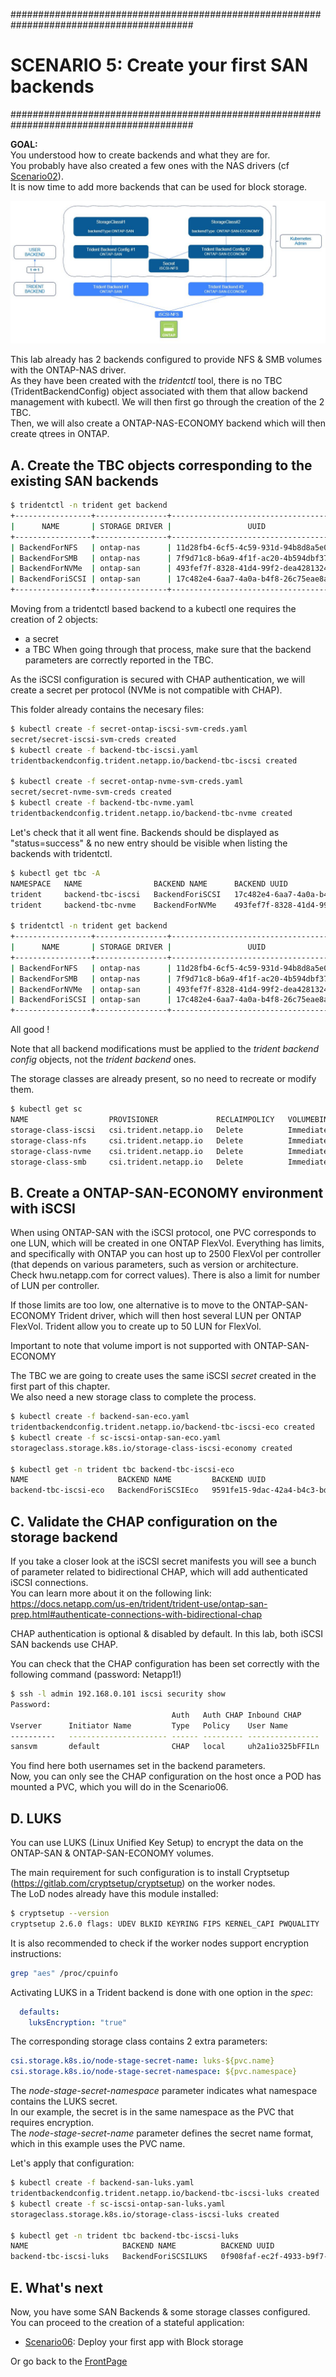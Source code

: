  #########################################################################################
# SCENARIO 5: Create your first SAN backends 
#########################################################################################

**GOAL:**  
You understood how to create backends and what they are for.  
You probably have also created a few ones with the NAS drivers (cf [Scenario02](../Scenario02/)).  
It is now time to add more backends that can be used for block storage.  

<p align="center"><img src="Images/scenario5.jpg"></p>

This lab already has 2 backends configured to provide NFS & SMB volumes with the ONTAP-NAS driver.  
As they have been created with the _tridentctl_ tool, there is no TBC (TridentBackendConfig) object associated with them that allow backend management with kubectl. We will then first go through the creation of the 2 TBC.  
Then, we will also create a ONTAP-NAS-ECONOMY backend which will then create qtrees in ONTAP.  

## A. Create the TBC objects corresponding to the existing SAN backends

```bash
$ tridentctl -n trident get backend
+-----------------+----------------+--------------------------------------+--------+------------+---------+
|      NAME       | STORAGE DRIVER |                 UUID                 | STATE  | USER-STATE | VOLUMES |
+-----------------+----------------+--------------------------------------+--------+------------+---------+
| BackendForNFS   | ontap-nas      | 11d28fb4-6cf5-4c59-931d-94b8d8a5e061 | online | normal     |       0 |
| BackendForSMB   | ontap-nas      | 7f9d71c8-b6a9-4f1f-ac20-4b594dbf37e3 | online | normal     |       0 |
| BackendForNVMe  | ontap-san      | 493fef7f-8328-41d4-99f2-dea4281324a1 | online | normal     |       0 |
| BackendForiSCSI | ontap-san      | 17c482e4-6aa7-4a0a-b4f8-26c75eae8a59 | online | normal     |       0 |
+-----------------+----------------+--------------------------------------+--------+------------+---------+
```
Moving from a tridentctl based backend to a kubectl one requires the creation of 2 objects:  
- a secret
- a TBC
When going through that process, make sure that the backend parameters are correctly reported in the TBC.  

As the iSCSI configuration is secured with CHAP authentication, we will create a secret per protocol (NVMe is not compatible with CHAP).  

This folder already contains the necesary files:
```bash
$ kubectl create -f secret-ontap-iscsi-svm-creds.yaml
secret/secret-iscsi-svm-creds created
$ kubectl create -f backend-tbc-iscsi.yaml
tridentbackendconfig.trident.netapp.io/backend-tbc-iscsi created

$ kubectl create -f secret-ontap-nvme-svm-creds.yaml
secret/secret-nvme-svm-creds created
$ kubectl create -f backend-tbc-nvme.yaml
tridentbackendconfig.trident.netapp.io/backend-tbc-nvme created
```

Let's check that it all went fine. Backends should be displayed as "status=success" & no new entry should be visible when listing the backends with tridentctl.  
```bash
$ kubectl get tbc -A
NAMESPACE   NAME                BACKEND NAME      BACKEND UUID                           PHASE   STATUS
trident     backend-tbc-iscsi   BackendForiSCSI   17c482e4-6aa7-4a0a-b4f8-26c75eae8a59   Bound   Success
trident     backend-tbc-nvme    BackendForNVMe    493fef7f-8328-41d4-99f2-dea4281324a1   Bound   Success

$ tridentctl -n trident get backend
+-----------------+----------------+--------------------------------------+--------+------------+---------+
|      NAME       | STORAGE DRIVER |                 UUID                 | STATE  | USER-STATE | VOLUMES |
+-----------------+----------------+--------------------------------------+--------+------------+---------+
| BackendForNFS   | ontap-nas      | 11d28fb4-6cf5-4c59-931d-94b8d8a5e061 | online | normal     |       0 |
| BackendForSMB   | ontap-nas      | 7f9d71c8-b6a9-4f1f-ac20-4b594dbf37e3 | online | normal     |       0 |
| BackendForNVMe  | ontap-san      | 493fef7f-8328-41d4-99f2-dea4281324a1 | online | normal     |       0 |
| BackendForiSCSI | ontap-san      | 17c482e4-6aa7-4a0a-b4f8-26c75eae8a59 | online | normal     |       0 |
+-----------------+----------------+--------------------------------------+--------+------------+---------+
```
All good !

Note that all backend modifications must be applied to the _trident backend config_ objects, not the _trident backend_ ones.  

The storage classes are already present, so no need to recreate or modify them.  
```bash
$ kubectl get sc
NAME                  PROVISIONER             RECLAIMPOLICY   VOLUMEBINDINGMODE   ALLOWVOLUMEEXPANSION   AGE
storage-class-iscsi   csi.trident.netapp.io   Delete          Immediate           true                   75d
storage-class-nfs     csi.trident.netapp.io   Delete          Immediate           true                   75d
storage-class-nvme    csi.trident.netapp.io   Delete          Immediate           true                   75d
storage-class-smb     csi.trident.netapp.io   Delete          Immediate           true                   75d
```

## B. Create a ONTAP-SAN-ECONOMY environment with iSCSI  

When using ONTAP-SAN with the iSCSI protocol, one PVC corresponds to one LUN, which will be created in one ONTAP FlexVol.
Everything has limits, and specifically with ONTAP you can host up to 2500 FlexVol per controller (that depends on various parameters, such as version or architecture. Check hwu.netapp.com for correct values). There is also a limit for number of LUN per controller.    

If those limits are too low, one alternative is to move to the ONTAP-SAN-ECONOMY Trident driver, which will then host several LUN per ONTAP FlexVol. Trident allow you to create up to 50 LUN for FlexVol.  

Important to note that volume import is not supported with ONTAP-SAN-ECONOMY  

The TBC we are going to create uses the same iSCSI _secret_ created in the first part of this chapter.  
We also need a new storage class to complete the process.  
```bash
$ kubectl create -f backend-san-eco.yaml
tridentbackendconfig.trident.netapp.io/backend-tbc-iscsi-eco created
$ kubectl create -f sc-iscsi-ontap-san-eco.yaml
storageclass.storage.k8s.io/storage-class-iscsi-economy created

$ kubectl get -n trident tbc backend-tbc-iscsi-eco
NAME                    BACKEND NAME         BACKEND UUID                           PHASE   STATUS
backend-tbc-iscsi-eco   BackendForiSCSIEco   9591fe15-9dac-42a4-b4c3-bdddfdfdbec5   Bound   Success
```

## C. Validate the CHAP configuration on the storage backend

If you take a closer look at the iSCSI secret manifests you will see a bunch of parameter related to bidirectional CHAP, which will add authenticated iSCSI connections.  
You can learn more about it on the following link:  
https://docs.netapp.com/us-en/trident/trident-use/ontap-san-prep.html#authenticate-connections-with-bidirectional-chap  

CHAP authentication is optional & disabled by default. In this lab, both iSCSI SAN backends use CHAP.  

You can check that the CHAP configuration has been set correctly with the following command (password: Netapp1!)

```bash
$ ssh -l admin 192.168.0.101 iscsi security show
Password:
                                    Auth   Auth CHAP Inbound CHAP       Outbound CHAP
Vserver      Initiator Name         Type   Policy    User Name          User Name
----------   ---------------------- ------ --------- ----------------   -------------
sansvm       default                CHAP   local     uh2a1io325bFFILn   iJF4sgjrnwOwQ
```

You find here both usernames set in the backend parameters.  
Now, you can only see the CHAP configuration on the host once a POD has mounted a PVC, which you will do in the Scenario06.

## D. LUKS

You can use LUKS (Linux Unified Key Setup) to encrypt the data on the ONTAP-SAN & ONTAP-SAN-ECONOMY volumes.  

The main requirement for such configuration is to install Cryptsetup (https://gitlab.com/cryptsetup/cryptsetup) on the worker nodes.  
The LoD nodes already have this module installed:
```bash
$ cryptsetup --version
cryptsetup 2.6.0 flags: UDEV BLKID KEYRING FIPS KERNEL_CAPI PWQUALITY
```
It is also recommended to check if the worker nodes support encryption instructions:  
```bash
grep "aes" /proc/cpuinfo
```

Activating LUKS in a Trident backend is done with one option in the _spec_:
```yaml
  defaults:
    luksEncryption: "true"
```

The corresponding storage class contains 2 extra parameters:
```yaml
csi.storage.k8s.io/node-stage-secret-name: luks-${pvc.name}
csi.storage.k8s.io/node-stage-secret-namespace: ${pvc.namespace}
```
The _node-stage-secret-namespace_ parameter indicates what namespace contains the LUKS secret.  
In our example, the secret is in the same namespace as the PVC that requires encryption.  
The _node-stage-secret-name_ parameter defines the secret name format, which in this example uses the PVC name.  

Let's apply that configuration:  
```bash
$ kubectl create -f backend-san-luks.yaml
tridentbackendconfig.trident.netapp.io/backend-tbc-iscsi-luks created
$ kubectl create -f sc-iscsi-ontap-san-luks.yaml
storageclass.storage.k8s.io/storage-class-iscsi-luks created

$ kubectl get -n trident tbc backend-tbc-iscsi-luks
NAME                     BACKEND NAME          BACKEND UUID                           PHASE   STATUS
backend-tbc-iscsi-luks   BackendForiSCSILUKS   0f908faf-ec2f-4933-b9f7-ef28f8149eeb   Bound   Success
```

## E. What's next

Now, you have some SAN Backends & some storage classes configured. You can proceed to the creation of a stateful application:  
- [Scenario06](../Scenario06): Deploy your first app with Block storage  

Or go back to the [FrontPage](https://github.com/YvosOnTheHub/LabNetApp)